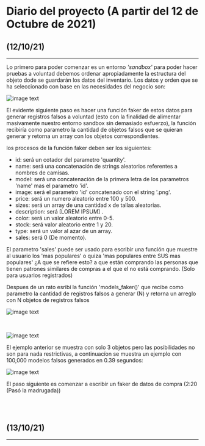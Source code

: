 # Diario del proyecto (A partir del 12 de Octubre de 2021)

## (12/10/21)
<hr>

<p>Lo primero para poder comenzar es un entorno <i>'sandbox'</i> para poder hacer pruebas a voluntad debemos ordenar apropiadamente la estructura del
objeto dode se guardarán los datos del inventario. Los datos y orden que se ha seleccionado con base en las necesidades del negocio son: </p>

![image text](journal_images/001.png)

<p>El evidente siguiente paso es hacer una función faker de estos datos para generar registros falsos a voluntad (esto con la finalidad de alimentar masivamente nuestro entorno sandbox sin demasiado esfuerzo), la función recibiría como parametro la cantidad de objetos falsos que se quieran generar y retorna un array con los objetos correspondientes.</p>

<p>los procesos de la función faker deben ser los siguientes:</p>

<ul>
    <li>id: será un cotador del parametro 'quantity'.</li>
    <li>name: será una concatenación de strings aleatorios referentes a nombres de camisas.</li>
    <li>model: será una concatenación de la primera letra de los parametros 'name' mas el parametro 'id'.</li>
    <li>image: será el parametro 'id' concatenado con el string '.png'.</li>
    <li>price: será un numero aleatorio entre 100 y 500.</li>
    <li>sizes: será un array de una cantidad x de tallas aleatorias.</li>
    <li>description: será [LOREM IPSUM] .</li>
    <li>color: será un valor aleatorio entre 0-5.</li>
    <li>stock: será valor aleatorio entre 1 y 20.</li>
    <li>type: será un valor al azar de un array.</li>
    <li>sales: será 0 (De momento).</li>

</ul>

<p>El parametro 'sales' puede ser usado para escribir una función que muestre al usuario los 'mas populares' o quiza 'mas populares entre SUS mas populares' ¿A que se refiere esto? a que están comprando las personas que tienen patrones similares de compras a el que el no está comprando. (Solo para usuarios registrados)</p>

<p>Despues de un rato esribí la función 'models_faker()' que recibe como parametro la cantidad de registros falsos a generar (N) y retorna un arreglo con N objetos de registros falsos</p>

![image text](journal_images/002.png)

<br>

![image text](journal_images/003.png)

<p>El ejemplo anterior se muestra con solo 3 objetos pero las posibilidades no son para nada restrictivas, a continuacíon se muestra un ejemplo con 100,000 modelos falsos generados en 0.39 segundos:</p>

![image text](journal_images/004.png)

<p>El paso siguiente es comenzar a escribir un faker de datos de compra (2:20 (Pasó la madrugada))</p>

<br>
<br>

## (13/10/21)
<hr>